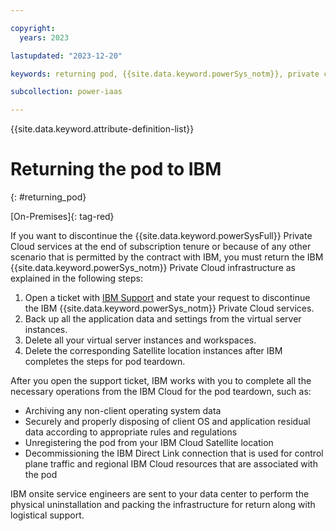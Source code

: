 ```yaml
---

copyright:
  years: 2023

lastupdated: "2023-12-20"

keywords: returning pod, {{site.data.keyword.powerSys_notm}}, private cloud, decomission, remove pod

subcollection: power-iaas

---
```


{{site.data.keyword.attribute-definition-list}}

# Returning the pod to IBM
{: #returning_pod}

[On-Premises]{: tag-red}

If you want to discontinue the {{site.data.keyword.powerSysFull}} Private Cloud services at the end of subscription tenure or because of any other scenario that is permitted by the contract with IBM, you must return the IBM {{site.data.keyword.powerSys_notm}} Private Cloud infrastructure as explained in the following steps:

1. Open a ticket with [IBM Support](/docs/power-iaas?topic=power-iaas-getting-help-and-support) and state your request to discontinue the IBM {{site.data.keyword.powerSys_notm}} Private Cloud services.
2. Back up all the application data and settings from the virtual server instances.
3. Delete all your virtual server instances and workspaces.
4. Delete the corresponding Satellite location instances after IBM completes the steps for pod teardown.

After you open the support ticket, IBM works with you to complete all the necessary operations from the IBM Cloud for the pod teardown, such as:
- Archiving any non-client operating system data
- Securely and properly disposing of client OS and application residual data according to appropriate rules and regulations
- Unregistering the pod from your IBM Cloud Satellite location
- Decommissioning the IBM Direct Link connection that is used for control plane traffic and regional IBM Cloud resources that are associated with the pod

IBM onsite service engineers are sent to your data center to perform the physical uninstallation and packing the infrastructure for return along with logistical support.
